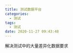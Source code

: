 ```yaml
---
title: 测试数据平台
categories:
  - 测试
tags:
  - 测试
date: 2020-11-27 09:43:48
---
```


解决测试中的大量差异化数据要求
<!--more-->